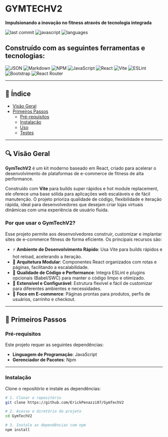 # GYMTECHV2

**Impulsionando a inovação no fitness através de tecnologia integrada**

![last commit](https://img.shields.io/badge/last%20commit-today-blue)
![javascript](https://img.shields.io/badge/javascript-98.5%25-yellow)
![languages](https://img.shields.io/badge/languages-3-blue)

## Construído com as seguintes ferramentas e tecnologias:

![JSON](https://img.shields.io/badge/-JSON-black)
![Markdown](https://img.shields.io/badge/-Markdown-darkgrey)
![NPM](https://img.shields.io/badge/-npm-red)
![JavaScript](https://img.shields.io/badge/-JavaScript-yellow)
![React](https://img.shields.io/badge/-React-blue)
![Vite](https://img.shields.io/badge/-Vite-purple)
![ESLint](https://img.shields.io/badge/-ESLint-blueviolet)
![Bootstrap](https://img.shields.io/badge/-Bootstrap-purple)
![React Router](https://img.shields.io/badge/-React%20Router-red)

---

## 📑 Índice

- [Visão Geral](#visão-geral)
- [Primeiros Passos](#primeiros-passos)
  - [Pré-requisitos](#pré-requisitos)
  - [Instalação](#instalação)
  - [Uso](#uso)
  - [Testes](#testes)

---

## 🔍 Visão Geral

**GymTechV2** é um kit moderno baseado em React, criado para acelerar o desenvolvimento de plataformas de e-commerce de fitness de alta performance.

Construído com **Vite** para builds super rápidos e hot module replacement, ele oferece uma base sólida para aplicações web escaláveis e de fácil manutenção. O projeto prioriza qualidade de código, flexibilidade e iteração rápida, ideal para desenvolvedores que desejam criar lojas virtuais dinâmicas com uma experiência de usuário fluida.

### Por que usar o GymTechV2?

Esse projeto permite aos desenvolvedores construir, customizar e implantar sites de e-commerce fitness de forma eficiente. Os principais recursos são:

- ⚡ **Ambiente de Desenvolvimento Rápido**: Usa Vite para builds rápidos e hot reload, acelerando a iteração.
- 🧩 **Arquitetura Modular**: Componentes React organizados com rotas e páginas, facilitando a escalabilidade.
- 🧼 **Qualidade de Código e Performance**: Integra ESLint e plugins opcionais (Babel/SWC) para manter o código limpo e otimizado.
- 🔧 **Extensível e Configurável**: Estrutura flexível e fácil de customizar para diferentes ambientes e necessidades.
- 🛒 **Foco em E-commerce**: Páginas prontas para produtos, perfis de usuários, carrinho e checkout.

---

## 🚀 Primeiros Passos

### Pré-requisitos

Este projeto requer as seguintes dependências:

- **Linguagem de Programação**: JavaScript  
- **Gerenciador de Pacotes**: Npm

---

### Instalação

Clone o repositório e instale as dependências:

```bash
# 1. Clonar o repositório
git clone https://github.com/ErickPenazzi07/GymTechV2

# 2. Acesse o diretório do projeto
cd GymTechV2

# 3. Instale as dependências com npm
npm install
